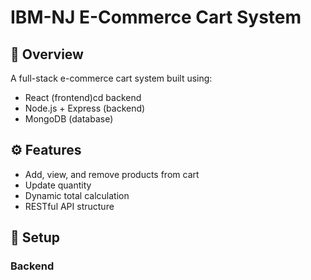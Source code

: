 # IBM-NJ E-Commerce Cart System

## 🧠 Overview
A full-stack e-commerce cart system built using:
- React (frontend)cd backend
- Node.js + Express (backend)
- MongoDB (database)

## ⚙️ Features
- Add, view, and remove products from cart
- Update quantity
- Dynamic total calculation
- RESTful API structure

## 🧩 Setup

### Backend
